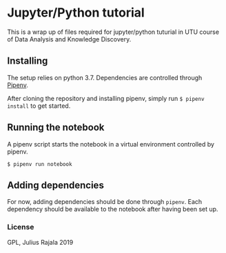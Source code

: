 # Jupyter/Python tutorial

This is a wrap up of files required for jupyter/python tuturial in UTU course of Data Analysis and Knowledge Discovery.

## Installing

The setup relies on python 3.7. Dependencies are controlled through [Pipenv](https://github.com/pypa/pipenv).

After cloning the repository and installing pipenv, simply run `$ pipenv install` to get started.

## Running the notebook

A pipenv script starts the notebook in a virtual environment controlled by pipenv.

```
$ pipenv run notebook
```

## Adding dependencies

For now, adding dependencies should be done through `pipenv`. Each dependency should be available to the notebook after having been set up.

### License

GPL, Julius Rajala 2019